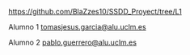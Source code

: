 https://github.com/BlaZzes10/SSDD_Proyect/tree/L1 

Alumno 1 tomasjesus.garcia@alu.uclm.es

Alumno 2 pablo.guerrero@alu.uclm.es
